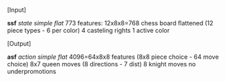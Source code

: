 [Input]

**ssf** *state simple flat*
773 features:
12x8x8=768 chess board flattened (12 piece types - 6 per color)
4 casteling rights
1 active color

[Output]

**asf** *action simple flat*
4096=64x8x8 features (8x8 piece choice - 64 move choice)
8x7 queen moves (8 directions - 7 dist)
8 knight moves
no underpromotions



